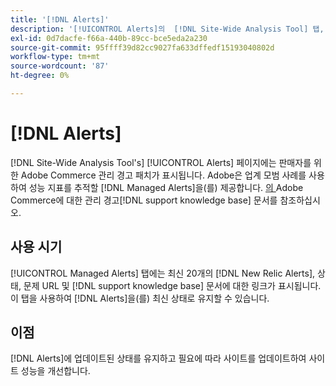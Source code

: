 ```yaml
---
title: '[!DNL Alerts]'
description: '[!UICONTROL Alerts]의  [!DNL Site-Wide Analysis Tool] 탭, 사용 시기 및 이점을 알아봅니다.'
exl-id: 0d7dacfe-f66a-440b-89cc-bce5eda2a230
source-git-commit: 95ffff39d82cc9027fa633dffedf15193040802d
workflow-type: tm+mt
source-wordcount: '87'
ht-degree: 0%

---
```


# [!DNL Alerts]

[!DNL Site-Wide Analysis Tool's] [!UICONTROL Alerts] 페이지에는 판매자를 위한 Adobe Commerce 관리 경고 패치가 표시됩니다. Adobe은 업계 모범 사례를 사용하여 성능 지표를 추적할 [!DNL Managed Alerts]을(를) 제공합니다. [의 ](https://support.magento.com/hc/en-us/articles/360045806832-Managed-alerts-for-Adobe-Commerce)Adobe Commerce에 대한 관리 경고[!DNL support knowledge base] 문서를 참조하십시오.

## 사용 시기

[!UICONTROL Managed Alerts] 탭에는 최신 20개의 [!DNL New Relic Alerts], 상태, 문제 URL 및 [!DNL support knowledge base] 문서에 대한 링크가 표시됩니다. 이 탭을 사용하여 [!DNL Alerts]을(를) 최신 상태로 유지할 수 있습니다.

## 이점

[!DNL Alerts]에 업데이트된 상태를 유지하고 필요에 따라 사이트를 업데이트하여 사이트 성능을 개선합니다.
